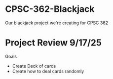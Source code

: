 # CPSC-362-Blackjack
Our blackjack project we're creating for CPSC 362

# Project Review 9/17/25
Goals
- Create Deck of cards
- Create how to deal cards randomly